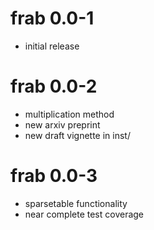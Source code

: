 # frab 0.0-1

- initial release


# frab 0.0-2

- multiplication method
- new arxiv preprint
- new draft vignette in inst/

# frab 0.0-3

- sparsetable functionality
- near complete test coverage